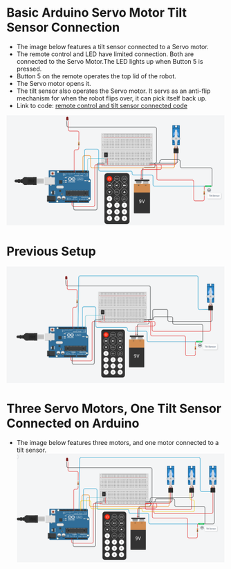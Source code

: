 # Basic Arduino Servo Motor Tilt Sensor Connection

- The image below features a tilt sensor connected to a Servo motor.
- The remote control and LED have limited connection. Both are connected to the Servo Motor.The LED lights up when Button 5 is pressed.
- Button 5 on the remote operates the top lid of the robot.
- The Servo motor opens it.
- The tilt sensor also operates the Servo motor. It servs as an anti-flip mechanism for when the robot flips over, it can pick itself back up.
- Link to code: [remote control and tilt sensor connected code](https://github.com/edorejel/robotics/blob/main/basic_arduino_servo_tilt_sensor_connection/tilt_sensor_and_remote_control_arduino.cpp)

![tilt sensor servo motor](https://github.com/edorejel/robotics/blob/main/basic_arduino_servo_tilt_sensor_connection/Screenshot%202024-11-28%20001901.png)

# Previous Setup
![tilt sensor servo motor](https://github.com/edorejel/robotics/blob/main/basic_arduino_servo_tilt_sensor_connection/Screenshot%202024-11-27%20225420.png)


# Three Servo Motors, One Tilt Sensor Connected on Arduino
- The image below features three motors, and one motor connected to a tilt sensor.
![tilt sensor 3 motors](https://github.com/edorejel/robotics/blob/main/basic_arduino_servo_tilt_sensor_connection/Screenshot%202024-11-27%20223352.png)


  
